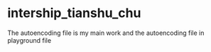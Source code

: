 # intership_tianshu_chu
The autoencoding file is my main work and the autoencoding file in playground file
